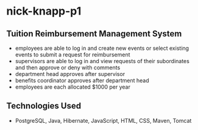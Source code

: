 ﻿# nick-knapp-p1

## Tuition Reimbursement Management System
- employees are able to log in and create new events or select existing events to submit a request for reimbursement
- supervisors are able to log in and view requests of their subordinates and then approve or deny with comments
- department head approves after supervisor
- benefits coordinator approves after department head
- employees are each allocated $1000 per year

## Technologies Used
- PostgreSQL, Java, Hibernate, JavaScript, HTML, CSS, Maven, Tomcat
